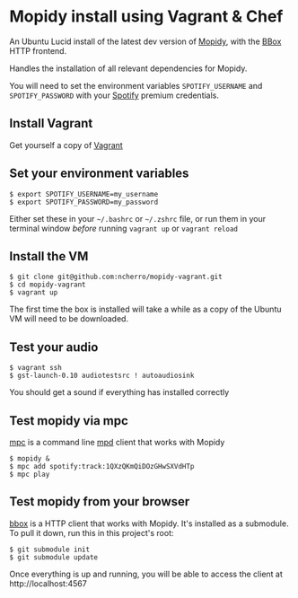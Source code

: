 # Mopidy install using Vagrant & Chef #

An Ubuntu Lucid install of the latest dev version of
[Mopidy](http://www.mopidy.com), with the [BBox](https://github.com/ncherro/bbox) HTTP frontend.

Handles the installation of all relevant dependencies for Mopidy.

You will need to set the environment variables `SPOTIFY_USERNAME` and
`SPOTIFY_PASSWORD` with your [Spotify](http://www.spotify.com/) premium
credentials.

## Install Vagrant ##

Get yourself a copy of [Vagrant](http://vagrantup.com)

## Set your environment variables ##

    $ export SPOTIFY_USERNAME=my_username
    $ export SPOTIFY_PASSWORD=my_password

Either set these in your `~/.bashrc` or `~/.zshrc` file, or run them in
your terminal window _before_ running `vagrant up` or `vagrant reload`

## Install the VM ##

    $ git clone git@github.com:ncherro/mopidy-vagrant.git
    $ cd mopidy-vagrant
    $ vagrant up

The first time the box is installed will take a while as a copy of the
Ubuntu VM will need to be downloaded.

## Test your audio ##

    $ vagrant ssh
    $ gst-launch-0.10 audiotestsrc ! autoaudiosink

You should get a sound if everything has installed correctly

## Test mopidy via mpc ##

[mpc](http://linux.die.net/man/1/mpc) is a command line [mpd](http://mpd.wikia.com/wiki/Music_Player_Daemon_Wiki) client that works with Mopidy

    $ mopidy &
    $ mpc add spotify:track:1QXzQKmQiDOzGHwSXVdHTp
    $ mpc play

## Test mopidy from your browser ##

[bbox](https://github.com/ncherro/bbox) is a HTTP client that works with
Mopidy.  It's installed as a submodule.  To pull it down, run this in
this project's root:

    $ git submodule init
    $ git submodule update

Once everything is up and running, you will be able to access the client
at http://localhost:4567
